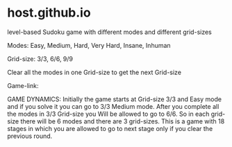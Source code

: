 # host.github.io

 level-based Sudoku game with different modes and different grid-sizes

Modes: Easy, Medium, Hard, Very Hard, Insane, Inhuman

Grid-size: 3/3, 6/6, 9/9

Clear all the modes in one Grid-size to get the next Grid-size

Game-link: 

GAME DYNAMICS: Initially the game starts at Grid-size 3/3 and Easy mode and if you solve it you can go to 3/3 Medium mode. After you complete all the modes in 3/3 Grid-size you Will be allowed to go to 6/6. So in each grid-size there will be 6 modes and there are 3 grid-sizes. This is a game with 18 stages in which you are allowed to go to next stage only if you clear the previous round.
